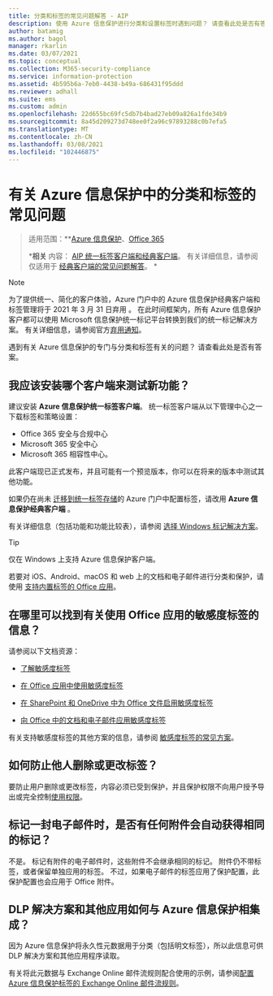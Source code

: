 ```yaml
---
title: 分类和标签的常见问题解答 - AIP
description: 使用 Azure 信息保护进行分类和设置标签时遇到问题？ 请查看此处是否有答案。
author: batamig
ms.author: bagol
manager: rkarlin
ms.date: 03/07/2021
ms.topic: conceptual
ms.collection: M365-security-compliance
ms.service: information-protection
ms.assetid: 4b595b6a-7eb0-4438-b49a-686431f95ddd
ms.reviewer: adhall
ms.suite: ems
ms.custom: admin
ms.openlocfilehash: 22d655bc69fc5db7b4bad27eb09a826a1fde34b9
ms.sourcegitcommit: 8a45d209273d748ee0f2a96c97893288c0b7efa5
ms.translationtype: MT
ms.contentlocale: zh-CN
ms.lasthandoff: 03/08/2021
ms.locfileid: "102446875"
---
```

# <a name="frequently-asked-questions-about-classification-and-labeling-in-azure-information-protection"></a>有关 Azure 信息保护中的分类和标签的常见问题

>适用范围：**[Azure 信息保护](https://azure.microsoft.com/pricing/details/information-protection)、[Office 365](https://download.microsoft.com/download/E/C/F/ECF42E71-4EC0-48FF-AA00-577AC14D5B5C/Azure_Information_Protection_licensing_datasheet_EN-US.pdf)
>
>***相关** 内容： [AIP 统一标签客户端和经典客户端](faqs.md#whats-the-difference-between-the-azure-information-protection-classic-and-unified-labeling-clients)。 有关详细信息，请参阅仅适用于 [经典客户端的常见问题解答](faqs-classic.md)。 *

>[!NOTE] 
> 为了提供统一、简化的客户体验，Azure 门户中的 Azure 信息保护经典客户端和标签管理将于 2021 年 3 月 31 日弃用   。 在此时间框架内，所有 Azure 信息保护客户都可以使用 Microsoft 信息保护统一标记平台转换到我们的统一标记解决方案。 有关详细信息，请参阅官方[弃用通知](https://aka.ms/aipclassicsunset)。

遇到有关 Azure 信息保护的专门与分类和标签有关的问题？  请查看此处是否有答案。 

## <a name="which-client-do-i-install-for-testing-new-functionality"></a>我应该安装哪个客户端来测试新功能？

建议安装 **Azure 信息保护统一标签客户端**。 统一标签客户端从以下管理中心之一下载标签和策略设置： 

- Office 365 安全与合规中心
- Microsoft 365 安全中心
- Microsoft 365 相容性中心。

此客户端现已正式发布，并且可能有一个预览版本，你可以在将来的版本中测试其他功能。

如果仍在尚未 [迁移到统一标签存储](configure-policy-migrate-labels.md)的 Azure 门户中配置标签，请改用 **Azure 信息保护经典客户端** 。

有关详细信息（包括功能和功能比较表），请参阅 [选择 Windows 标记解决方案](rms-client/use-client.md#choose-your-windows-labeling-solution)。

> [!TIP]
> 仅在 Windows 上支持 Azure 信息保护客户端。 
>
> 若要对 iOS、Android、macOS 和 web 上的文档和电子邮件进行分类和保护，请使用 [支持内置标签的 Office 应用](/microsoft-365/compliance/sensitivity-labels-office-apps#support-for-sensitivity-label-capabilities-in-apps)。 
> 

## <a name="where-can-i-find-information-about-using-sensitivity-labels-for-office-apps"></a>在哪里可以找到有关使用 Office 应用的敏感度标签的信息？

请参阅以下文档资源：

- [了解敏感度标签](/microsoft-365/compliance/sensitivity-labels) 

- [在 Office 应用中使用敏感度标签](/microsoft-365/compliance/sensitivity-labels-office-apps)

- [在 SharePoint 和 OneDrive 中为 Office 文件启用敏感度标签](/microsoft-365/compliance/sensitivity-labels-sharepoint-onedrive-files)

- [向 Office 中的文档和电子邮件应用敏感度标签](https://support.office.com/article/Apply-sensitivity-labels-to-your-documents-and-email-within-Office-2f96e7cd-d5a4-403b-8bd7-4cc636bae0f9#ID0EBFAAA=Office_365)

有关支持敏感度标签的其他方案的信息，请参阅 [敏感度标签的常见方案](/microsoft-365/compliance/get-started-with-sensitivity-labels#common-scenarios-for-sensitivity-labels)。

## <a name="how-do-i-prevent-somebody-from-removing-or-changing-a-label"></a>如何防止他人删除或更改标签？

要防止用户删除或更改标签，内容必须已受到保护，并且保护权限不向用户授予导出或完全控制[使用权限](configure-usage-rights.md)。 

## <a name="when-an-email-is-labeled-do-any-attachments-automatically-get-the-same-labeling"></a>标记一封电子邮件时，是否有任何附件会自动获得相同的标记？

不是。 标记有附件的电子邮件时，这些附件不会继承相同的标记。 附件仍不带标签，或者保留单独应用的标签。 不过，如果电子邮件的标签应用了保护配置，此保护配置也会应用于 Office 附件。

## <a name="how-can-dlp-solutions-and-other-applications-integrate-with-azure-information-protection"></a>DLP 解决方案和其他应用如何与 Azure 信息保护相集成？

因为 Azure 信息保护将永久性元数据用于分类（包括明文标签），所以此信息可供 DLP 解决方案和其他应用程序读取。 

有关将此元数据与 Exchange Online 邮件流规则配合使用的示例，请参阅[配置 Azure 信息保护标签的 Exchange Online 邮件流规则](configure-exo-rules.md)。
